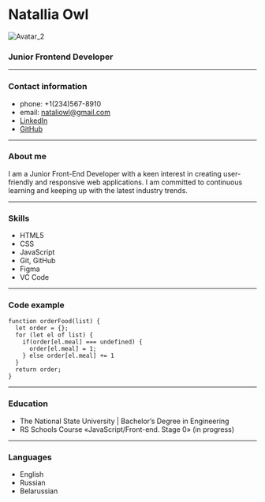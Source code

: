 # Natallia Owl

![Avatar_2](https://github.com/NatalliaOwl/rsschool-cv/assets/116029281/58caf681-abfd-4b4e-b61b-17429b8fc9aa)

### Junior Frontend Developer
---
### Contact information
- phone: +1(234)567-8910
- email: nataliowl@gmail.com
- [LinkedIn](https://www.linkedin.com)
- [GitHub](https://github.com/)
---
### About me
I am a Junior Front-End Developer with a keen interest in creating user-friendly and responsive web applications. I am committed to continuous learning and keeping up with the latest industry trends.

---
### Skills
- HTML5
- CSS
- JavaScript
- Git, GitHub
- Figma
- VC Code
  
---
### Code example
```
function orderFood(list) {
  let order = {};
  for (let el of list) {
    if(order[el.meal] === undefined) {
      order[el.meal] = 1;
    } else order[el.meal] += 1
  }
  return order;
}
```
---
### Education
- The National State University | Bachelor’s Degree in Engineering
- RS Schools Course «JavaScript/Front-end. Stage 0» (in progress)
---
### Languages
- English
- Russian
- Belarussian
